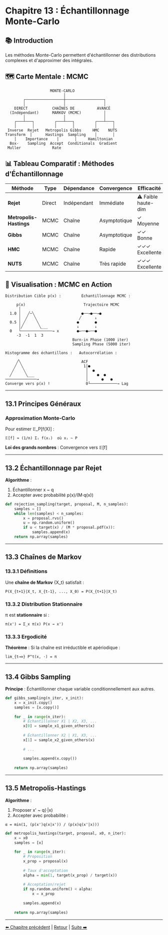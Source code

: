 # Chapitre 13 : Échantillonnage Monte-Carlo

## 📚 Introduction

Les méthodes Monte-Carlo permettent d'échantillonner des distributions complexes et d'approximer des intégrales.

## 🗺️ Carte Mentale : MCMC

```
                    MONTE-CARLO
                          │
        ┌─────────────────┼─────────────────┐
        │                 │                 │
    DIRECT           CHAÎNES DE          AVANCÉ
  (Indépendant)      MARKOV (MCMC)          │
        │                 │                 │
    ┌───┴───┐         ┌───┴───┐         ┌───┴───┐
    │       │         │       │         │       │
 Inverse  Rejet   Metropolis Gibbs     HMC    NUTS
Transform  │      Hastings  Sampling    │       │
    │    Importance    │       │     Hamiltonian
  Box-    Sampling  Accept  Conditionals  Gradient
 Muller              Rate
```

## 📊 Tableau Comparatif : Méthodes d'Échantillonnage

| **Méthode** | **Type** | **Dépendance** | **Convergence** | **Efficacité** | **Usage** |
|------------|---------|---------------|----------------|--------------|-----------|
| **Rejet** | Direct | Indépendant | Immédiate | ⚠️ Faible haute-dim | Simple, 1D-2D |
| **Metropolis-Hastings** | MCMC | Chaîne | Asymptotique | ✓ Moyenne | Standard |
| **Gibbs** | MCMC | Chaîne | Asymptotique | ✓✓ Bonne | Conditionnelles simples |
| **HMC** | MCMC | Chaîne | Rapide | ✓✓✓ Excellente | Gradients disponibles |
| **NUTS** | MCMC | Chaîne | Très rapide | ✓✓✓ Excellente | Stan, PyMC |

## 📐 Visualisation : MCMC en Action

```
Distribution Cible p(x) :         Échantillonnage MCMC :

     p(x)                          Trajectoire MCMC
      │                               
  1.0 │   ╱─╲                     ●──→●──→●
      │  ╱   ╲                   ╱      ↓
  0.5 │ ╱     ╲                 ●       ●
      │╱       ╲___             ↓       ↓
  0   └──────────────→ x        ●←──●←──●
     -3  -1  1  3             
                              Burn-in Phase (1000 iter)
                              Sampling Phase (5000 iter)

Histogramme des échantillons :   Autocorrélation :

     ╱╲                           ACF
    ╱  ╲                           1│●
   ╱    ╲                           │  ●
  ╱      ╲___                       │    ●  ●
──────────────→                     │      ●   ●
Converge vers p(x) !                0└────────────→ Lag
```

---

## 13.1 Principes Généraux

### Approximation Monte-Carlo

Pour estimer 𝔼_P[f(X)] :
```
𝔼[f] ≈ (1/n) Σᵢ f(xᵢ)  où xᵢ ~ P
```

**Loi des grands nombres** : Convergence vers 𝔼[f]

---

## 13.2 Échantillonnage par Rejet

**Algorithme** :
1. Échantillonner x ~ q
2. Accepter avec probabilité p(x)/(M·q(x))

```python
def rejection_sampling(target, proposal, M, n_samples):
    samples = []
    while len(samples) < n_samples:
        x = proposal.rvs()
        u = np.random.uniform()
        if u < target(x) / (M * proposal.pdf(x)):
            samples.append(x)
    return np.array(samples)
```

---

## 13.3 Chaînes de Markov

### 13.3.1 Définitions

Une **chaîne de Markov** {X_t} satisfait :
```
P(X_{t+1}|X_t, X_{t-1}, ..., X_0) = P(X_{t+1}|X_t)
```

### 13.3.2 Distribution Stationnaire

π est **stationnaire** si :
```
π(x') = Σ_x π(x) P(x → x')
```

### 13.3.3 Ergodicité

**Théorème** : Si la chaîne est irréductible et apériodique :
```
lim_{t→∞} P^t(x, ·) = π
```

---

## 13.4 Gibbs Sampling

**Principe** : Échantillonner chaque variable conditionnellement aux autres.

```python
def gibbs_sampling(n_iter, x_init):
    x = x_init.copy()
    samples = [x.copy()]
    
    for _ in range(n_iter):
        # Échantillonner X1 | X2, X3, ...
        x[0] = sample_x1_given_others(x)
        
        # Échantillonner X2 | X1, X3, ...
        x[1] = sample_x2_given_others(x)
        
        # ...
        
        samples.append(x.copy())
    
    return np.array(samples)
```

---

## 13.5 Metropolis-Hastings

**Algorithme** :
1. Proposer x' ~ q(·|x)
2. Accepter avec probabilité :
```
α = min(1, (p(x')q(x|x')) / (p(x)q(x'|x)))
```

```python
def metropolis_hastings(target, proposal, x0, n_iter):
    x = x0
    samples = [x]
    
    for _ in range(n_iter):
        # Proposition
        x_prop = proposal(x)
        
        # Taux d'acceptation
        alpha = min(1, target(x_prop) / target(x))
        
        # Acceptation/rejet
        if np.random.uniform() < alpha:
            x = x_prop
        
        samples.append(x)
    
    return np.array(samples)
```

---

[⬅️ Chapitre précédent](./chapitre-12-comparaison-distributions.md) | [Retour](../README.md) | [Suite ➡️](./chapitre-14-champs-markov.md)

